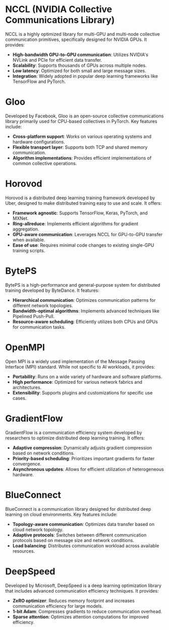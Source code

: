 # NCCL (NVIDIA Collective Communications Library)

NCCL is a highly optimized library for multi-GPU and multi-node collective communication primitives, specifically designed for NVIDIA GPUs. It provides:

- **High-bandwidth GPU-to-GPU communication**: Utilizes NVIDIA's NVLink and PCIe for efficient data transfer.
- **Scalability**: Supports thousands of GPUs across multiple nodes.
- **Low latency**: Optimized for both small and large message sizes.
- **Integration**: Widely adopted in popular deep learning frameworks like TensorFlow and PyTorch.

# Gloo

Developed by Facebook, Gloo is an open-source collective communications library primarily used for CPU-based collectives in PyTorch. Key features include:

- **Cross-platform support**: Works on various operating systems and hardware configurations.
- **Flexible transport layer**: Supports both TCP and shared memory communication.
- **Algorithm implementations**: Provides efficient implementations of common collective operations.

# Horovod

Horovod is a distributed deep learning training framework developed by Uber, designed to make distributed training easy to use and scale. It offers:

- **Framework agnostic**: Supports TensorFlow, Keras, PyTorch, and MXNet.
- **Ring-allreduce**: Implements efficient algorithms for gradient aggregation.
- **GPU-aware communication**: Leverages NCCL for GPU-to-GPU transfer when available.
- **Ease of use**: Requires minimal code changes to existing single-GPU training scripts.

# BytePS

BytePS is a high-performance and general-purpose system for distributed training developed by ByteDance. It features:

- **Hierarchical communication**: Optimizes communication patterns for different network topologies.
- **Bandwidth-optimal algorithms**: Implements advanced techniques like Pipelined Push-Pull.
- **Resource-aware scheduling**: Efficiently utilizes both CPUs and GPUs for communication tasks.

# OpenMPI

Open MPI is a widely used implementation of the Message Passing Interface (MPI) standard. While not specific to AI workloads, it provides:

- **Portability**: Runs on a wide variety of hardware and software platforms.
- **High performance**: Optimized for various network fabrics and architectures.
- **Extensibility**: Supports plugins and customizations for specific use cases.

# GradientFlow

GradientFlow is a communication efficiency system developed by researchers to optimize distributed deep learning training. It offers:

- **Adaptive compression**: Dynamically adjusts gradient compression based on network conditions.
- **Priority-based scheduling**: Prioritizes important gradients for faster convergence.
- **Asynchronous updates**: Allows for efficient utilization of heterogeneous hardware.

# BlueConnect

BlueConnect is a communication library designed for distributed deep learning on cloud environments. Key features include:

- **Topology-aware communication**: Optimizes data transfer based on cloud network topology.
- **Adaptive protocols**: Switches between different communication protocols based on message size and network conditions.
- **Load balancing**: Distributes communication workload across available resources.

# DeepSpeed

Developed by Microsoft, DeepSpeed is a deep learning optimization library that includes advanced communication efficiency techniques. It provides:

- **ZeRO optimizer**: Reduces memory footprint and increases communication efficiency for large models.
- **1-bit Adam**: Compresses gradients to reduce communication overhead.
- **Sparse attention**: Optimizes attention computations for improved efficiency.